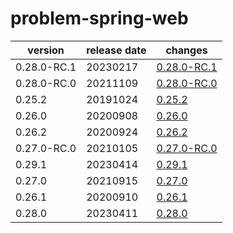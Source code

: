 # problem-spring-web	


|version|release date|changes|
|---|---|---|
|0.28.0-RC.1|20230217|[0.28.0-RC.1](./0.28.0-RC.1-20230217.md)|
|0.28.0-RC.0|20211109|[0.28.0-RC.0](./0.28.0-RC.0-20211109.md)|
|0.25.2|20191024|[0.25.2](./0.25.2-20191024.md)|
|0.26.0|20200908|[0.26.0](./0.26.0-20200908.md)|
|0.26.2|20200924|[0.26.2](./0.26.2-20200924.md)|
|0.27.0-RC.0|20210105|[0.27.0-RC.0](./0.27.0-RC.0-20210105.md)|
|0.29.1|20230414|[0.29.1](./0.29.1-20230414.md)|
|0.27.0|20210915|[0.27.0](./0.27.0-20210915.md)|
|0.26.1|20200910|[0.26.1](./0.26.1-20200910.md)|
|0.28.0|20230411|[0.28.0](./0.28.0-20230411.md)|
